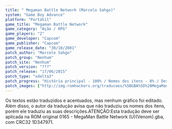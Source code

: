 ```yaml
---
title: " Megaman Battle Network (Marcelo Sahgo)"
system: "Game Boy Advance"
platform: "Portátil"
game_title: "Megaman Battle Network"
game_category: "Ação / RPG"
game_players: "2"
game_developer: "Capcom"
game_publisher: "Capcom"
game_release_date: "30/10/2001"
patch_author: "Marcelo Sahgo"
patch_group: "Nenhum"
patch_site: "Nenhum"
patch_version: "???"
patch_release: "17/06/2015"
patch_type: "xdelta3"
patch_progress: "História principal - 100% / Nomes dos itens - 0% / Descrição de itens  - 100% / NPCs - 100% / Ponteiros - 0% / Acentuação - 100% / Gráficos  - 0% / Verificação in-game - 99%"
patch_images: ["http://img.romhackers.org/traducoes/%5BGBA%5D%20MegaMan%20Battle%20Network%20-%20Marcelo%20Sahgo%20-%201.png","http://img.romhackers.org/traducoes/%5BGBA%5D%20MegaMan%20Battle%20Network%20-%20Marcelo%20Sahgo%20-%202.png","http://img.romhackers.org/traducoes/%5BGBA%5D%20MegaMan%20Battle%20Network%20-%20Marcelo%20Sahgo%20-%203.png"]
---
```

Os textos estão traduzidos e acentuados, mas nenhum gráfico foi editado. Além disso, o autor da tradução avisa que não traduziu os nomes dos itens, porém ele traduziu as suas descrições.ATENÇÃO:Esta tradução deve ser aplicada na ROM original 0165 - MegaMan Battle Network (U)(Venom).gba, com CRC32 1D347971.